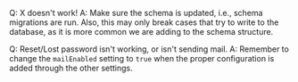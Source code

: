 Q: X doesn't work!
A: Make sure the schema is updated, i.e., schema migrations are run.  Also, this may only break cases that try to write to the database, as it is more common we are adding to the schema structure.

Q: Reset/Lost password isn't working, or isn't sending mail.
A: Remember to change the `mailEnabled` setting to `true` when the proper configuration is added through the other settings.

